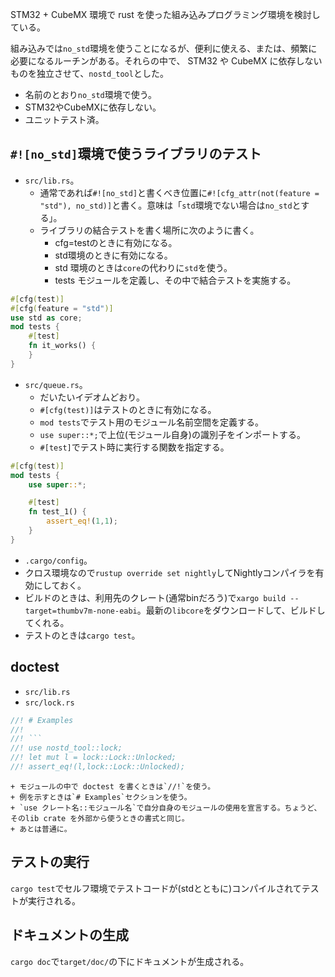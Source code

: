 STM32 + CubeMX 環境で rust を使った組み込みプログラミング環境を検討している。

組み込みでは`no_std`環境を使うことになるが、便利に使える、または、頻繁に必要になるルーチンがある。それらの中で、 STM32 や CubeMX に依存しないものを独立させて、`nostd_tool`とした。

* 名前のとおり`no_std`環境で使う。
* STM32やCubeMXに依存しない。
* ユニットテスト済。

## `#![no_std]`環境で使うライブラリのテスト

* `src/lib.rs`。
    + 通常であれば`#![no_std]`と書くべき位置に`#![cfg_attr(not(feature = "std"), no_std)]`と書く。意味は「`std`環境でない場合は`no_std`とする」。
    + ライブラリの結合テストを書く場所に次のように書く。
        - cfg=testのときに有効になる。
        - std環境のときに有効になる。
        - std 環境のときは`core`の代わりに`std`を使う。
        - tests モジュールを定義し、その中で結合テストを実施する。
```rust 
#[cfg(test)]
#[cfg(feature = "std")]
use std as core;
mod tests {
    #[test]
    fn it_works() {
    }
}
```

* `src/queue.rs`。
    + だいたいイデオムどおり。
    + `#[cfg(test)]`はテストのときに有効になる。
    + `mod tests`でテスト用のモジュール名前空間を定義する。
    + `use super::*;`で上位(モジュール自身)の識別子をインポートする。
    + `#[test]`でテスト時に実行する関数を指定する。
```rust
#[cfg(test)]
mod tests {
    use super::*;

    #[test]
    fn test_1() {
        assert_eq!(1,1);
    }
}
```

* `.cargo/config`。
* クロス環境なので`rustup override set nightly`してNightlyコンパイラを有効にしておく。
* ビルドのときは、利用先のクレート(通常binだろう)で`xargo build --target=thumbv7m-none-eabi`。最新の`libcore`をダウンロードして、ビルドしてくれる。
* テストのときは`cargo test`。




## doctest

* `src/lib.rs`
* `src/lock.rs`
```rust
//! # Examples
//!
//! ```
//! use nostd_tool::lock;
//! let mut l = lock::Lock::Unlocked;
//! assert_eq!(l,lock::Lock::Unlocked);
```
    + モジュールの中で doctest を書くときは`//!`を使う。
    + 例を示すときは`# Examples`セクションを使う。
    + `use クレート名::モジュール名`で自分自身のモジュールの使用を宣言する。ちょうど、そのlib crate を外部から使うときの書式と同じ。
    + あとは普通に。


## テストの実行

`cargo test`でセルフ環境でテストコードが(stdとともに)コンパイルされてテストが実行される。


## ドキュメントの生成

`cargo doc`で`target/doc/`の下にドキュメントが生成される。